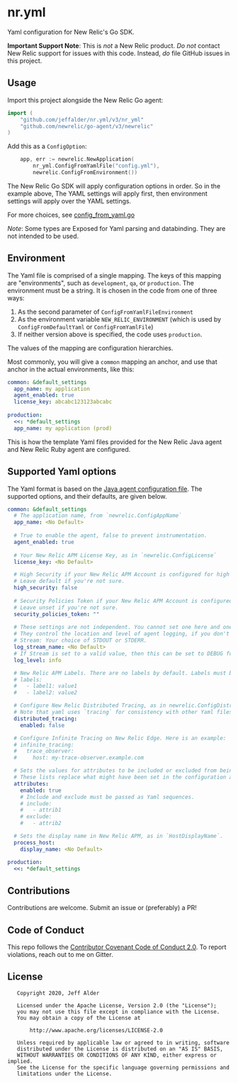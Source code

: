 # nr.yml

Yaml configuration for New Relic's Go SDK.

**Important Support Note**: This is _not_ a New Relic product. _Do not_ contact New Relic support for issues with this code. Instead, _do_ file GitHub issues in this project.

## Usage

Import this project alongside the New Relic Go agent:

```go
import (
	"github.com/jeffalder/nr.yml/v3/nr_yml"
	"github.com/newrelic/go-agent/v3/newrelic"
)
```

Add this as a `ConfigOption`:

```go
	app, err := newrelic.NewApplication(
		nr_yml.ConfigFromYamlFile("config.yml"),
		newrelic.ConfigFromEnvironment())
```

The New Relic Go SDK will apply configuration options in order. So in the example above, The YAML settings will apply first, then environment settings will apply over the YAML settings.

For more choices, see [config_from_yaml.go](https://github.com/jeffalder/nr.yml/blob/main/v3/nr_yml/config_from_yaml.go)

*Note*: Some types are Exposed for Yaml parsing and databinding. They are not intended to be used.

## Environment

The Yaml file is comprised of a single mapping. The keys of this mapping are "environments", such as `development`, `qa`, or `production`. The environment must be a string. It is chosen in the code from one of three ways:
1. As the second parameter of `ConfigFromYamlFileEnvironment`
2. As the environment variable `NEW_RELIC_ENVIRONMENT` (which is used by `ConfigFromDefaultYaml` or `ConfigFromYamlFile`)
3. If neither version above is specified, the code uses `production`.

The values of the mapping are configuration hierarchies.

Most commonly, you will give a `common` mapping an anchor, and use that anchor in the actual environments, like this:

```yaml
common: &default_settings
  app_name: my application
  agent_enabled: true
  license_key: abcabc123123abcabc
  
production:
  <<: *default_settings
  app_name: my application (prod)
```

This is how the template Yaml files provided for the New Relic Java agent and New Relic Ruby agent are configured.

## Supported Yaml options

The Yaml format is based on the [Java agent configuration file](https://docs.newrelic.com/docs/agents/java-agent/configuration/java-agent-configuration-config-file). The supported options, and their defaults, are given below.

```yaml
common: &default_settings
  # The application name, from `newrelic.ConfigAppName`
  app_name: <No Default>
  
  # True to enable the agent, false to prevent instrumentation.
  agent_enabled: true
  
  # Your New Relic APM License Key, as in `newrelic.ConfigLicense`
  license_key: <No Default>

  # High Security if your New Relic APM Account is configured for high security.
  # Leave default if you're not sure.
  high_security: false
  
  # Security Policies Token if your New Relic APM Account is configured with a Language Agent Security Policy.
  # Leave unset if you're not sure.
  security_policies_token: ""
  
  # These settings are not independent. You cannot set one here and one in the environment.
  # They control the location and level of agent logging, if you don't configure agent logging via `ConfigLogger`.
  # Stream: Your choice of STDOUT or STDERR.
  log_stream_name: <No Default>
  # If Stream is set to a valid value, then this can be set to DEBUG for Debug logging. Any other value configures Info-level logging.
  log_level: info

  # New Relic APM Labels. There are no labels by default. Labels must be set as a mapping, like this:
  # labels: 
  #   - label1: value1
  #   - label2: value2

  # Configure New Relic Distributed Tracing, as in newrelic.ConfigDistributedTracerEnabled.
  # Note that yaml uses `tracing` for consistency with other Yaml files and the environment variable NEW_RELIC_DISTRIBUTED_TRACING_ENABLED.  
  distributed_tracing:
    enabled: false

  # Configure Infinite Tracing on New Relic Edge. Here is an example:
  # infinite_tracing:
  #   trace_observer:
  #     host: my-trace-observer.example.com

  # Sets the values for attributes to be included or excluded from being sent to New Relic.
  # These lists replace what might have been set in the configuration already.
  attributes:
    enabled: true
    # Include and exclude must be passed as Yaml sequences.
    # include: 
    #   - attrib1
    # exclude:
    #   - attrib2

  # Sets the display name in New Relic APM, as in `HostDisplayName`.
  process_host:
    display_name: <No Default>

production:
  <<: *default_settings
```

## Contributions

Contributions are welcome. Submit an issue or (preferably) a PR!

## Code of Conduct

This repo follows the [Contributor Covenant Code of Conduct 2.0](https://www.contributor-covenant.org/version/2/0/code_of_conduct/). To report violations, reach out to me on Gitter.

## License

```
   Copyright 2020, Jeff Alder

   Licensed under the Apache License, Version 2.0 (the "License");
   you may not use this file except in compliance with the License.
   You may obtain a copy of the License at

       http://www.apache.org/licenses/LICENSE-2.0

   Unless required by applicable law or agreed to in writing, software
   distributed under the License is distributed on an "AS IS" BASIS,
   WITHOUT WARRANTIES OR CONDITIONS OF ANY KIND, either express or implied.
   See the License for the specific language governing permissions and
   limitations under the License.
```
